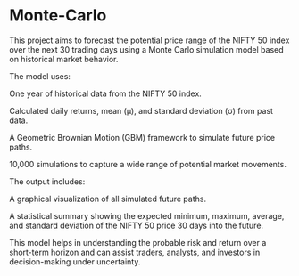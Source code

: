 # Monte-Carlo
This project aims to forecast the potential price range of the NIFTY 50 index over the next 30 trading days using a Monte Carlo simulation model based on historical market behavior.

The model uses:

One year of historical data from the NIFTY 50 index.

Calculated daily returns, mean (μ), and standard deviation (σ) from past data.

A Geometric Brownian Motion (GBM) framework to simulate future price paths.

10,000 simulations to capture a wide range of potential market movements.

The output includes:

A graphical visualization of all simulated future paths.

A statistical summary showing the expected minimum, maximum, average, and standard deviation of the NIFTY 50 price 30 days into the future.

This model helps in understanding the probable risk and return over a short-term horizon and can assist traders, analysts, and investors in decision-making under uncertainty.

